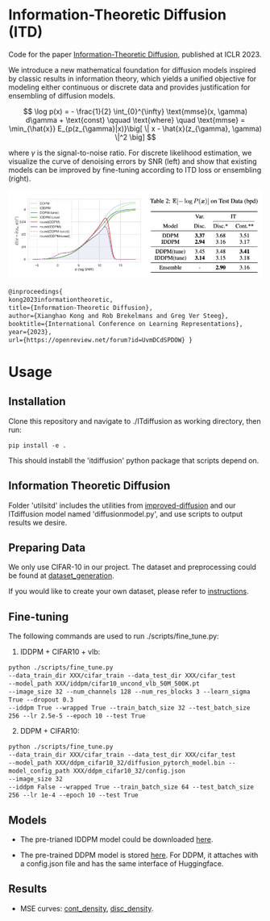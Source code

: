 # Information-Theoretic Diffusion (ITD)

Code for the paper [Information-Theoretic Diffusion](https://openreview.net/forum?id=UvmDCdSPDOW), published at ICLR 2023.

We introduce a new mathematical foundation for diffusion models inspired by classic results in information theory, which yields a unified objective for modeling either continuous or discrete data and provides justification for ensembling of diffusion models.

$$ \log p(x) = - \frac{1}{2} \int_{0}^{\infty} \text{mmse}(x, \gamma) d\gamma + \text{const} \qquad \text{where} \quad \text{mmse} = \min_{\hat{x}} E_{p(z_{\gamma}|x)}\big[ \| x - \hat{x}(z_{\gamma}, \gamma) \|^2 \big] $$

where $\gamma$ is the signal-to-noise ratio.   For discrete likelihood estimation, we visualize the curve of denoising errors by SNR (left) and show that existing models can be improved by fine-tuning according to ITD loss or ensembling (right).

![Discrete Results](/results/figs/discrete_fig_table.png)

```
@inproceedings{
kong2023informationtheoretic,
title={Information-Theoretic Diffusion},
author={Xianghao Kong and Rob Brekelmans and Greg Ver Steeg},
booktitle={International Conference on Learning Representations},
year={2023},
url={https://openreview.net/forum?id=UvmDCdSPDOW} }
```
 
<!-- Initial commit for improved and generalized applications of diffusion models based on an information-theoretic formulation.  -->


# Usage
## Installation
Clone this repository and navigate to ./ITdiffusion as working directory, then run:

```
pip install -e .
```

This should instabll the 'itdiffusion' python package that scripts depend on. 

## Information Theoretic Diffusion
Folder 'utilsitd' includes the utilities from [improved-diffusion](https://github.com/openai/improved-diffusion) and our ITdiffusion model named 'diffusionmodel.py', and use scripts to output results we desire. 


## Preparing Data
We only use CIFAR-10 in our project. The dataset and preprocessing could be found at [dataset_generation](https://github.com/openai/improved-diffusion/tree/main/datasets).

If you would like to create your own dataset, please refer to [instructions](https://github.com/openai/improved-diffusion).

## Fine-tuning
The following commands are used to run ./scripts/fine_tune.py:
1. IDDPM + CIFAR10 + vlb:
```
python ./scripts/fine_tune.py 
--data_train_dir XXX/cifar_train --data_test_dir XXX/cifar_test
--model_path XXX/iddpm/cifar10_uncond_vlb_50M_500K.pt 
--image_size 32 --num_channels 128 --num_res_blocks 3 --learn_sigma True --dropout 0.3 
--iddpm True --wrapped True --train_batch_size 32 --test_batch_size 256 --lr 2.5e-5 --epoch 10 --test True
```
2. DDPM + CIFAR10:
```
python ./scripts/fine_tune.py 
--data_train_dir XXX/cifar_train --data_test_dir XXX/cifar_test
--model_path XXX/ddpm_cifar10_32/diffusion_pytorch_model.bin --model_config_path XXX/ddpm_cifar10_32/config.json 
--image_size 32
--iddpm False --wrapped True --train_batch_size 64 --test_batch_size 256 --lr 1e-4 --epoch 10 --test True
```

## Models
- The pre-trianed IDDPM model could be downloaded [here](https://openaipublic.blob.core.windows.net/diffusion/march-2021/cifar10_uncond_vlb_50M_500K.pt). 

- The pre-trained DDPM model is stored [here](https://drive.google.com/drive/folders/1G1nFv6AML_8zeElxMECkYfJnmihVcR86?usp=sharing). For DDPM, it attaches with a config.json file and has the same interface of Huggingface. 


## Results
- MSE curves: [cont_density](./results/figs/cont_density.pdf), [disc_density](./results/figs/disc_density.pdf).

